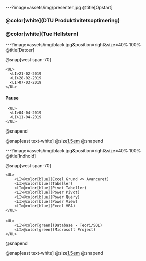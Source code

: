 ---?image=assets/img/presenter.jpg
@title[Opstart]

### @color[white](DTU Produktivitetsoptimering)
### @color[white](Tue Hellstern)

---?image=assets/img/black.jpg&position=right&size=40% 100%
@title[Datoer]

@snap[west span-70]

    <UL>
      <LI>21-02-2019
      <LI>28-02-2019
      <LI>07-03-2019
    </UL>

#### Pause
     <UL>     
      <LI>04-04-2019
      <LI>11-04-2019
    </UL>

@snapend

@snap[east text-white]
  @size[1.5em](Datoer)
@snapend

---?image=assets/img/black.jpg&position=right&size=40% 100%
@title[Indhold]

@snap[west span-70]

    <UL>
        <LI>@color[blue](Excel Grund <> Avanceret)
        <LI>@color[blue](Tabeller)
        <LI>@color[blue](Pivot Tabeller)
        <LI>@color[blue](Power Pivot)
        <LI>@color[blue](Power Query)
        <LI>@color[blue](Power View)
        <LI>@color[blue](Excel VBA)
    </UL>

#### 
    <UL>
        <LI>@color[green](Database - Teori/SQL)
        <LI>@color[green](Microsoft Project)
    </UL>
    
@snapend

@snap[east text-white]
  @size[1.5em](Indhold)
@snapend



